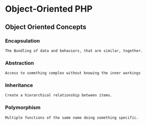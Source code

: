 # Object-Oriented PHP

## Object Oriented Concepts

### Encapsulation
    The Bundling of data and behaviors, that are similar, together.
    
### Abstraction
    Access to something complex without knowing the inner workings

### Inheritance
    Create a hierarchical relationship between items.

### Polymorphism
    Multiple functions of the same name doing something specific.

